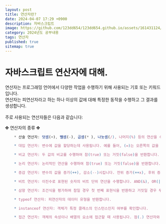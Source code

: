 ```yaml
---
layout: post
title: 연산자란?
date: 2024-04-07 17:29 +0900
description: 자바스크립트
image: https://github.com/123dd654/123dd654.github.io/assets/161431124/4bca9465-c91f-48ab-92ed-0eef35542c0f
category: 2024년도 공부내용
tags: 연산자
published: true
sitemap: true
---
```


# 자바스크립트 연산자에 대해.<br />

연산자는 프로그래밍 언어에서 다양한 작업을 수행하기 위해 사용되는 기호 또는 키워드입니다.<br />
연산자는 피연산자라고 하는 하나 이상의 값에 대해 특정한 동작을 수행하고 그 결과를 생성합니다.<br />
<br />
주로 사용되는 연산자들은 다음과 같습니다:

✤ 연산자의 종류 ✤

```javascript
    * 산술 연산자: 덧셈(+), 뺄셈(-), 곱셈(* ), 나눗셈(/), 나머지(%) 등의 연산을 수행합니다.

    * 대입 연산자: 변수에 값을 할당하는데 사용됩니다. 예를 들어, (=)는 오른쪽의 값을 왼쪽의 변수에 할당합니다.

    * 비교 연산자: 두 값의 비교를 수행하여 참(true) 또는 거짓(false)을 반환합니다. 예를 들어, (==), (!=), (>), (<), (>=), (<=) 등이 있습니다.

    * 논리 연산자: 논리적인 연산을 수행하여 참(true) 또는 거짓(false)을 반환합니다. 주로 AND(&&), OR(||), NOT(!) 연산자가 사용됩니다.

    * 증감 연산자: 변수의 값을 증가(++), 감소(--)시킵니다. 전위 증가(++x), 후위 증가(x++)와 같은 형태로 사용됩니다.

    * 비트 연산자: 이진수로 표현된 숫자의 비트 단위 연산을 수행합니다. AND(&), OR(|), XOR(^), 비트 이동(<<, >>) 등이 있습니다.

    * 삼항 연산자: 조건식을 평가하여 참일 경우 첫 번째 표현식을 반환하고 거짓일 경우 두 번째 표현식을 반환합니다. 일반적으로 (조건식 ? 표현식1 : 표현식2) 형태로 사용됩니다.

    * typeof 연산자: 피연산자의 데이터 유형을 반환합니다.

    * instanceof 연산자: 객체가 특정 클래스의 인스턴스인지 여부를 확인합니다.

    * 접근 연산자: 객체의 속성이나 배열의 요소에 접근할 때 사용됩니다. 점(.) 연산자와 대괄호([]) 연산자가 있습니다.
```

